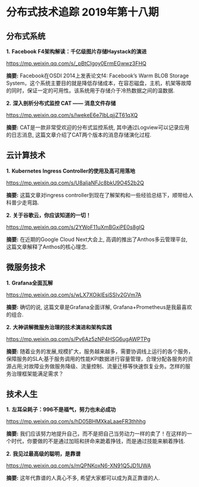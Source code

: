 # 分布式技术追踪 2019年第十八期
## 分布式系统
**1.** **Facebook F4架构解读：千亿级图片存储Haystack的演进**

https://mp.weixin.qq.com/s/_pBtCIgoy0ErmEGwwz3FHQ

**摘要:** Facebook在OSDI 2014上发表论文f4: Facebook’s Warm BLOB Storage System，这个系统主要目的就是降低存储成本，在容忍磁盘，主机，机架等故障的同时，保证一定的可用性。该系统用于存储介于冷热数据之间的温数据.

**2.** **深入剖析分布式监控 CAT —— 消息文件存储**

https://mp.weixin.qq.com/s/lwekeE6e7IbLqjjZT61qXQ

**摘要:** CAT是一款非常受欢迎的分布式监控系统, 其中通过Logview可以记录应用的日志消息, 这篇文章介绍了CAT两个版本的消息存储演化过程.

## 云计算技术
**1.** **Kubernetes Ingress Controller的使用及高可用落地**

https://mp.weixin.qq.com/s/U8aljaNFJc8bkU9O452b2Q

**摘要:** 这篇文章对ingress controller到现在了解架构和一些经验总结下，顺带给人科普少走弯路.

**2.** **关于谷歌云，你应该知道的一切！**

https://mp.weixin.qq.com/s/2YWoF11uXmBGxiPE0s8gIQ

**摘要:** 在近期的Google Cloud Next大会上, 高调的推出了Anthos多云管理平台, 这篇文章解释了Anthos的核心理念.

## 微服务技术
**1.** **Grafana全面瓦解**

https://mp.weixin.qq.com/s/wLX7XOiklEsiSSIv2GVm7A

**摘要:** 确切的说, 这篇文章是Grafana全面详解, Grafana+Prometheus是我最喜欢的组合.

**2.** **大神讲解微服务治理的技术演进和架构实践**

https://mp.weixin.qq.com/s/Pv6Az5zNP4HSG6ugAWPTPg

**摘要:** 随着业务的发展,规模扩大，服务越来越多，需要协调线上运行的各个服务，保障服务的SLA;基于服务调用的性能KPI数据进行容量管理，合理分配各服务的资源占用;对故障业务做服务降级、流量控制、流量迁移等快速恢复业务。怎样的服务治理框架能满足需求？

## 技术人生
**1.** **左耳朵耗子：996不是福气，努力也未必成功**

https://mp.weixin.qq.com/s/hD05BHMXkaLaaeFR3thhhg

**摘要:** 我们应该努力地提升自己，而不是把自己当劳动力一样的卖了！在这样的一个时代，你要做的不是通过加班和拼命来跪着挣钱，而是通过技能来躺着挣钱.

**2.** **我见过最高级的聪明，是靠谱**

https://mp.weixin.qq.com/s/mQPNKoxN6-XN91Q5JD1UWA

**摘要:** 这年代靠谱的人真心不多, 希望大家都可以成为真正靠谱的人.
